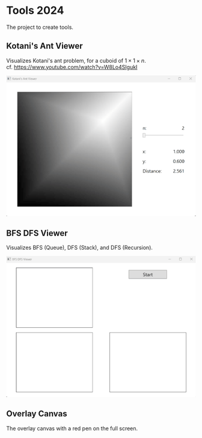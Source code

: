 # Tools 2024
The project to create tools.

## Kotani's Ant Viewer
Visualizes Kotani's ant problem, for a cuboid of $1 \times 1 \times n$.  
cf. https://www.youtube.com/watch?v=W8Lo4SIgukI

![](Images/KotaniAnt/KotaniAntViewer-1.0.3.gif)

## BFS DFS Viewer
Visualizes BFS (Queue), DFS (Stack), and DFS (Recursion).

![](Images/BfsDfs/BfsDfsViewer-1.0.3-Rotation.gif)

## Overlay Canvas
The overlay canvas with a red pen on the full screen.
